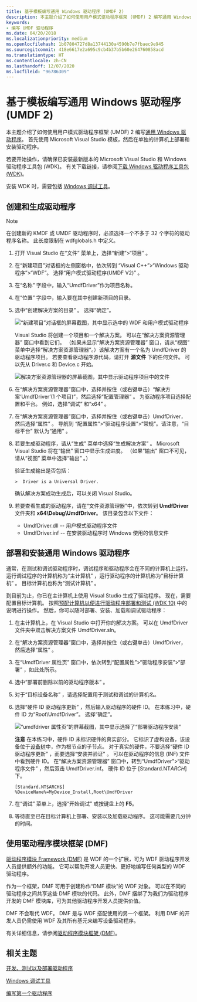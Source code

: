 ```yaml
---
title: 基于模板编写通用 Windows 驱动程序 (UMDF 2)
description: 本主题介绍了如何使用用户模式驱动程序框架 (UMDF) 2 编写通用 Windows 驱动程序。 首先使用 Microsoft Visual Studio 模板，然后在单独的计算机上部署和安装驱动程序。
keywords:
- 编写 UMDF 驱动程序
ms.date: 04/20/2018
ms.localizationpriority: medium
ms.openlocfilehash: 1b07804727d8a13744130a4590b7e7fbaec9e945
ms.sourcegitcommit: 418e6617e2a695c9cb4b37b5b60e264760858acd
ms.translationtype: HT
ms.contentlocale: zh-CN
ms.lasthandoff: 12/07/2020
ms.locfileid: "96786309"
---
```

# <a name="write-a-universal-windows-driver-umdf-2-based-on-a-template"></a>基于模板编写通用 Windows 驱动程序 (UMDF 2)

本主题介绍了如何使用用户模式驱动程序框架 (UMDF) 2 编写[通用 Windows 驱动程序](/windows-hardware/drivers)。 首先使用 Microsoft Visual Studio 模板，然后在单独的计算机上部署和安装驱动程序。

若要开始操作，请确保已安装最新版本的 Microsoft Visual Studio 和 Windows 驱动程序工具包 (WDK)。 有关下载链接，请参阅[下载 Windows 驱动程序工具包 (WDK)](../download-the-wdk.md)。

安装 WDK 时，需要包括 [Windows 调试工具](../debugger/index.md)。

## <a name="create-and-build-a-driver"></a>创建和生成驱动程序

>[!NOTE]
>在创建新的 KMDF 或 UMDF 驱动程序时，必须选择一个不多于 32 个字符的驱动程序名称。 此长度限制在 wdfglobals.h 中定义。

1. 打开 Visual Studio 在“文件”  菜单上，选择“新建”&gt;“项目”  。
2. 在“新建项目”对话框的左侧窗格中，依次转到  “Visual C++”&gt;“Windows 驱动程序”&gt;“WDF”。 选择“用户模式驱动程序(UMDF V2)”  。
3. 在“名称”  字段中，输入“UmdfDriver”作为项目名称。
4. 在“位置”  字段中，输入要在其中创建新项目的目录。
5. 选中“创建解决方案的目录”  。 选择“确定”。

    ![“新建项目”对话框的屏幕截图，其中显示选中的 WDF 和用户模式驱动程序 ](images/vs2015-umdf2-template.png)

    Visual Studio 将创建一个项目和一个解决方案。 可以在“解决方案资源管理器”  窗口中看到它们。 （如果未显示“解决方案资源管理器”  窗口，请从“视图”   菜单中选择“解决方案资源管理器”。）该解决方案有一个名为 UmdfDriver 的驱动程序项目。 若要查看驱动程序源代码，请打开 **源文件** 下的任何文件。 可以先从 Driver.c 和 Device.c 开始。

    ![解决方案资源管理器的屏幕截图，其中显示驱动程序项目中的文件](images/vs2015-umdf2-solution-explorer.png)

6. 在“解决方案资源管理器”窗口中，选择并按住（或右键单击）“解决方案‘UmdfDriver’(1 个项目)”，然后选择“配置管理器”  。 为驱动程序项目选择配置和平台。 例如，选择“调试”  和“x64”  。
7. 在“解决方案资源管理器”窗口中，选择并按住（或右键单击）UmdfDriver，然后选择“属性”  。 导航到  “配置属性”&gt;“驱动程序设置”&gt;“常规”。请注意，“目标平台”  默认为“通用”  。
8. 若要生成驱动程序，请从“生成”  菜单中选择“生成解决方案”  。 Microsoft Visual Studio 将在“输出”  窗口中显示生成进度。 （如果“输出”  窗口不可见，请从“视图”  菜单中选择“输出”  。）

    验证生成输出是否包括：

    ``` syntax
    >  Driver is a Universal Driver.
    ```

    确认解决方案成功生成后，可以关闭 Visual Studio。

9. 若要查看生成的驱动程序，请在“文件资源管理器”中，依次转到 **UmdfDriver** 文件夹和 **x64\\Debug\\UmdfDriver**。 该目录包含以下文件：

    * UmdfDriver.dll -- 用户模式驱动程序文件
    * UmdfDriver.inf -- 在安装驱动程序时 Windows 使用的信息文件

## <a name="deploy-and-install-the-universal-windows-driver"></a>部署和安装通用 Windows 驱动程序

通常，在测试和调试驱动程序时，调试程序和驱动程序会在不同的计算机上运行。 运行调试程序的计算机称为“主计算机”  ，运行驱动程序的计算机称为“目标计算机”  。 目标计算机也称为“测试计算机”  。

到目前为止，你已在主计算机上使用 Visual Studio 生成了驱动程序。 现在，需要配置目标计算机。 按照[预配计算机以便进行驱动程序部署和测试 (WDK 10)](provision-a-target-computer-wdk-8-1.md) 中的说明进行操作。 然后，你可以随时部署、安装、加载和调试驱动程序：

1. 在主计算机上，在 Visual Studio 中打开你的解决方案。 可以在 UmdfDriver 文件夹中双击解决方案文件 UmdfDriver.sln。
2. 在“解决方案资源管理器”窗口中，选择并按住（或右键单击）UmdfDriver，然后选择“属性”  。
3. 在“UmdfDriver 属性页”  窗口中，依次转到“配置属性”&gt;“驱动程序安装”&gt;“部署”  ，如此处所示。
4. 选中“部署前删除以前的驱动程序版本”  。
5. 对于“目标设备名称”  ，请选择配置用于测试和调试的计算机名。
6. 选择“硬件 ID 驱动程序更新”  ，然后输入驱动程序的硬件 ID。 在本练习中，硬件 ID 为“Root\\UmdfDriver”。 选择“确定”。

    ![“umdfdriver 属性页”的屏幕截图，其中显示选择了“部署驱动程序安装”](images/vs2015-deploy.png)

    **注意**  在本练习中，硬件 ID 未标识硬件的真实部分。 它标识了虚构设备，该设备位于[设备树](./device-nodes-and-device-stacks.md)中，作为根节点的子节点。 对于真实的硬件，不要选择“硬件 ID 驱动程序更新”  ，而要选择“安装并验证”  。
    可以在驱动程序的信息 (INF) 文件中看到硬件 ID。 在“解决方案资源管理器”  窗口中，转到“UmdfDriver”&gt;“驱动程序文件”  ，然后双击 UmdfDriver.inf。 硬件 ID 位于 \[Standard.NT$ARCH$\] 下。

    ```ManagedCPlusPlus
    [Standard.NT$ARCH$]
    %DeviceName%=MyDevice_Install,Root\UmdfDriver
    ```

7. 在“调试”  菜单上，选择“开始调试”  或按键盘上的 **F5**。
8. 等待直至已在目标计算机上部署、安装以及加载驱动程序。 这可能需要几分钟的时间。

## <a name="using-the-driver-module-framework-dmf"></a>使用驱动程序模块框架 (DMF)

[驱动程序模块 Framework (DMF)](https://github.com/Microsoft/DMF) 是 WDF 的一个扩展，可为 WDF 驱动程序开发人员提供额外的功能。 它可以帮助开发人员更快、更好地编写任何类型的 WDF 驱动程序。

作为一个框架，DMF 可用于创建称作“DMF 模块”的 WDF 对象。 可以在不同的驱动程序之间共享这些 DMF 模块的代码。 此外，DMF 捆绑了为我们为驱动程序开发的 DMF 模块库，可为其他驱动程序开发人员提供价值。

DMF 不会取代 WDF。 DMF 是与 WDF 搭配使用的另一个框架。 利用 DMF 的开发人员仍需使用 WDF 及其所有基元来编写设备驱动程序。

有关详细信息，请参阅[驱动程序模块框架 (DMF)](https://github.com/Microsoft/DMF)。

## <a name="related-topics"></a>相关主题

[开发、测试以及部署驱动程序](../develop/index.md)

[Windows 调试工具](../debugger/index.md)

[编写第一个驱动程序](writing-your-first-driver.md)

